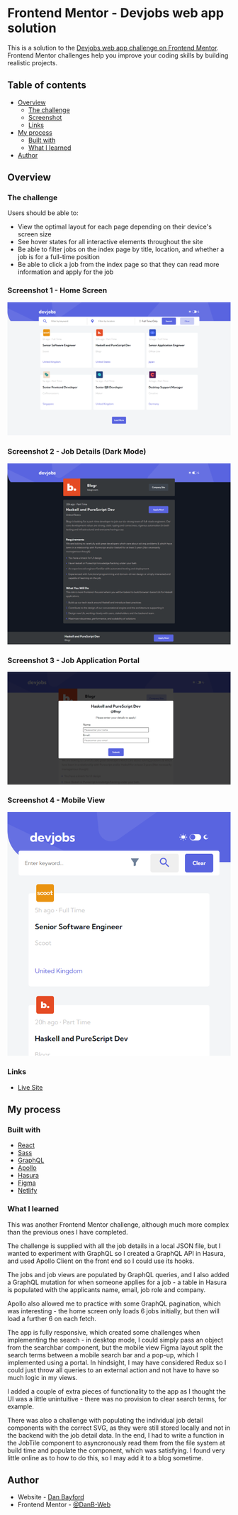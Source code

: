 # Frontend Mentor - Devjobs web app solution

This is a solution to the [Devjobs web app challenge on Frontend Mentor](https://www.frontendmentor.io/challenges/devjobs-web-app-HuvC_LP4l). Frontend Mentor challenges help you improve your coding skills by building realistic projects.

## Table of contents

- [Overview](#overview)
  - [The challenge](#the-challenge)
  - [Screenshot](#screenshot)
  - [Links](#links)
- [My process](#my-process)
  - [Built with](#built-with)
  - [What I learned](#what-i-learned)
- [Author](#author)

## Overview

### The challenge

Users should be able to:

- View the optimal layout for each page depending on their device's screen size
- See hover states for all interactive elements throughout the site
- Be able to filter jobs on the index page by title, location, and whether a job is for a full-time position
- Be able to click a job from the index page so that they can read more information and apply for the job

### Screenshot 1 - Home Screen

![](./devjobs-homescreen.png)

### Screenshot 2 - Job Details (Dark Mode)

![](./devjobs-details.png)

### Screenshot 3 - Job Application Portal

![](./devjobs-apply.png)

### Screenshot 4 - Mobile View

![](./devjobs-mob.png)

### Links

- [Live Site](https://dba-fem-devjobs.netlify.app/)

## My process

### Built with

- [React](https://reactjs.org/)
- [Sass](https://sass-lang.com/)
- [GraphQL](https://www.mapbox.com/)
- [Apollo](https://www.apollographql.com/)
- [Hasura](https://hasura.io/)
- [Figma](https://www.figma.com/)
- [Netlify](https://www.netlify.com/)

### What I learned

This was another Frontend Mentor challenge, although much more complex than the previous ones I have completed.

The challenge is supplied with all the job details in a local JSON file, but I wanted to experiment with GraphQL so I created a GraphQL API in Hasura, and used Apollo Client on the front end so I could use its hooks.

The jobs and job views are populated by GraphQL queries, and I also added a GraphQL mutation for when someone applies for a job - a table in Hasura is populated with the applicants name, email, job role and company.

Apollo also allowed me to practice with some GraphQL pagination, which was interesting - the home screen only loads 6 jobs initially, but then will load a further 6 on each fetch.

The app is fully responsive, which created some challenges when implementing the search - in desktop mode, I could simply pass an object from the searchbar component, but the mobile view Figma layout split the search terms between a mobile search bar and a pop-up, which I implemented using a portal. In hindsight, I may have considered Redux so I could just throw all queries to an external action and not have to have so much logic in my views.

I added a couple of extra pieces of functionality to the app as I thought the UI was a little unintuitive - there was no provision to clear search terms, for example.

There was also a challenge with populating the individual job detail components with the correct SVG, as they were still stored locally and not in the backend with the job detail data. In the end, I had to write a function in the JobTile component to asyncronously read them from the file system at build time and populate the component, which was satisfying. I found very little online as to how to do this, so I may add it to a blog sometime.

## Author

- Website - [Dan Bayford](https://bayford.dev/)
- Frontend Mentor - [@DanB-Web](https://www.frontendmentor.io/profile/DanB-Web)
